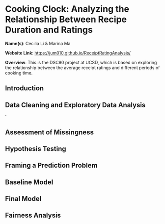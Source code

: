 # Cooking Clock: Analyzing the Relationship Between Recipe Duration and Ratings
**Name(s)**: Cecilia Li & Marina Ma

**Website Link**: https://jum010.github.io/ReceiptRatingAnalysis/

**Overview**: This is the DSC80 project at UCSD, which is based on exploring the relationship between the average receipt ratings and different periods of cooking time.

## Introduction


## Data Cleaning and Exploratory Data Analysis
‘

## Assessment of Missingness


## Hypothesis Testing


## Framing a Prediction Problem


## Baseline Model


## Final Model


## Fairness Analysis

